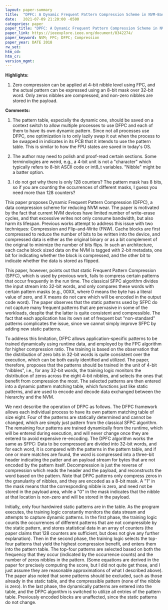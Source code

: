 ```yaml
---
layout: paper-summary
title:  "DPFC: A Dynamic Frequent Pattern Compression Scheme in NVM-Based Main Memory"
date:   2021-07-09 21:20:00 -0500
categories: paper
paper_title: "DPFC: A Dynamic Frequent Pattern Compression Scheme in NVM-Based Main Memory"
paper_link: https://ieeexplore.ieee.org/document/8342274/
paper_keyword: NVM; FPC; DFPC; Compression
paper_year: DATE 2018
rw_set:
htm_cd:
htm_cr:
version_mgmt:
---
```


**Highlights:**

1. Zero compression can be applied at 4-bit nibble level using FPC, and the actual pattern can be expressed using 
   an 8-bit mask over 32-bit word. Only zeros nibbles are compressed, and non-zero nibbles are stored in the payload.



**Comments:**

1. The pattern table, especially the dynamic one, should be saved on a context switch to allow multiple processes
   to use DFPC and each of them to have its own dynamic pattern. 
   Since not all processes use DFPC, one optimization is to only lazily swap it out when the process to be swapped in
   indicates in its PCB that it intends to use the pattern table. 
   This is similar to how the FPU states are saved in today's OS.

2. The author may need to polish and proof-read certain sections. Some terminologies are weird, e.g., a 4-bit unit
   is not a "character" which typically refers to 8-bit ASCII code or int8_t variables. 
   "Nibble" might be a batter option.

3. I do not get why there is only 128 counters? The pattern mask has 8 bits, so if you are counting the occurrences
   of different masks, I guess you need more than 128 counters?

This paper proposes Dynamic Frequent Pattern Compression (DFPC), a data compression scheme for reducing NVM wear.
The paper is motivated by the fact that current NVM devices have limited number of write-erase cycles, and that 
excessive writes not only consume bandwidth, but also harm its lifespan.
Previous works attempt to address this issue with two techniques: Compression and Flip-and-Write (FNW).
Cache blocks are first compressed to reduce the number of bits to be written into the device, and compressed data is 
either as the original binary or as a bit complement of the original to minimize the number of bits flips.
In such an architecture, each cache block sized data on the NVM is tagged with 2-bit metadata, one bit for 
indicating whether the block is compressed, and the other bit to indicate whether the data is stored as flipped.

This paper, however, points out that static Frequent Pattern Compression (SPFC), which is used by previous work,
fails to compress certain patterns that occur frequently in the run time. 
The classical SFPC algorithm divides the input stream into 32-bit words, and only compares these words with certain
pattern masks (e.g., 00XX, where 0 means the byte has a literal value of zero, and X means do not care which will be
encoded in the output code word).
The paper observes that the static patterns used by SFPC do not capture many frequent patterns that are pervasive in 
some of the workloads, despite that the latter is quite consistent and compressible.
The fact that each application has its own set of frequent but "non-standard" patterns complicates the issue, since
we cannot simply improve SFPC by adding new static patterns.

To address this limitation, DFPC allows application-specific patterns to be trained dynamically using runtime data,
and employed by the FPC algorithm for higher compression ratio.
The training is based on the observation that the distribution of zero bits in 32-bit words is quite consistent 
over the execution, which can be both easily identified and utilized.
The paper, therefore, proposes that the patterns should be trained in the unit of 4-bit "nibbles", i.e., for any
32-bit words, the training logic monitors the distribution of zeros across the eight 4-bit nibbles, and selects
the ones that benefit from compression the most.
The selected patterns are then entered into a dynamic pattern matching table, which functions just like static patterns,
and are used to encode and decode data exchanged between the hierarchy and the NVM.

We next describe the operation of DFPC as follows. The DFPC framework allows each individual process to have its own
pattern matching table of size eight. Four of the patterns are statically determined and cannot be changed, which 
are simply just pattern from the classical SFPC algorithm. The remaining four patterns are trained dynamically
from the runtime, which will be entered during execution, and will never change once they are entered to avoid
expensive re-encoding.
The DPFC algorithm works the same as SFPC: Data to be compressed are divided into 32-bit words, and for each word,
it is compared with the patterns in the pattern table, and if one or more matches are found, the word is compressed
into a three-bit header indicating the patter and an payload stream for bytes that are not encoded by the pattern
itself. Decompression is just the reverse of compression which reads the header and the payload, and reconstructs the
word based on the pattern.
Note that DFPC patterns only compress zeros in the granularity of nibbles, and they are encoded as a 8-bit mask. 
A "1" in the mask means that the corresponding nibble is zero, and need not be stored in the payload area, while a 
"0" in the mask indicates that the nibble at that location is non-zero and will be stored in the payload.

Initially, only four hardwired static patterns are in the table. As the program executes, the training logic
constantly monitors the data stream and attempts to capture dynamic patterns.
In the first phase, the training logic counts the occurrences of different patterns that are not compressible by
the static pattern, and stores statistical data in an array of counters (the paper claims that 128 counters are 
sufficient, but does not give any further explanation). 
Then in the second phase, the training logic selects the top-four patterns that yield the highest compression
benefit, and enters them into the pattern table. 
The top-four patterns are selected based on both the frequency that they occur (indicated by the occurrence counts)
and the number of zeros nibbles in the pattern. 
(Some equations are derived in the paper for precisely computing the score, but I did not quite get those, and I
just assume they are reasonable approximations of what I described above).
The paper also noted that some patterns should be excluded, such as those already in the static table, and 
the compressible pattern (none of the nibble is zero).
In the last phase, the dynamically patterns are entered into the table, and the DFPC algorithm is switched to 
utilize all entries of the pattern table. 
Previously encoded blocks are unaffected, since the static patterns do not change.
